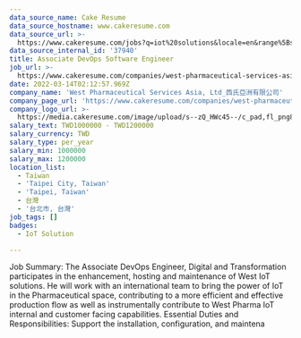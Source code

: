 ```yaml
---
data_source_name: Cake Resume
data_source_hostname: www.cakeresume.com
data_source_url: >-
  https://www.cakeresume.com/jobs?q=iot%20solutions&locale=en&range%5Bsalary_range%5D%5Bmin%5D=1000000
data_source_internal_id: '37940'
title: Associate DevOps Software Engineer
job_url: >-
  https://www.cakeresume.com/companies/west-pharmaceutical-services-asia-ltd_/jobs/associate-solution-reliability-engineer
date: 2022-03-14T02:12:57.969Z
company_name: 'West Pharmaceutical Services Asia, Ltd_西氏亞洲有限公司'
company_page_url: 'https://www.cakeresume.com/companies/west-pharmaceutical-services-asia-ltd_'
company_logo_url: >-
  https://media.cakeresume.com/image/upload/s--zQ_HWc45--/c_pad,fl_png8,h_200,w_200/v1619171261/gkbfvipbcvnawaeh2biw.png
salary_text: TWD1000000 - TWD1200000
salary_currency: TWD
salary_type: per_year
salary_min: 1000000
salary_max: 1200000
location_list:
  - Taiwan
  - 'Taipei City, Taiwan'
  - 'Taipei, Taiwan'
  - 台灣
  - '台北市, 台灣'
job_tags: []
badges:
  - IoT Solution

---
```


Job Summary: The Associate DevOps Engineer, Digital and Transformation participates in the enhancement, hosting and maintenance of West IoT solutions. He will work with an international team to bring the power of IoT in the Pharmaceutical space, contributing to a more efficient and effective production flow as well as instrumentally contribute to West Pharma IoT internal and customer facing capabilities. Essential Duties and Responsibilities: Support the installation, configuration, and maintena